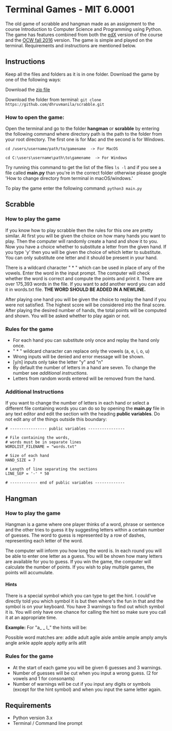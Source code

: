 # Terminal Games - MIT 6.0001

The old game of scrabble and hangman made as an assignment to the course
Introduction to Computer Science and Programming using Python. The game has
features combined from both the 
[edX](https://courses.edx.org/courses/course-v1:MITx+6.00.1x+2T2020/course/) 
version of the course and the 
[OCW fall 2016](https://ocw.mit.edu/courses/electrical-engineering-and-computer-science/6-0001-introduction-to-computer-science-and-programming-in-python-fall-2016/index.htm) 
version. The game is simple and played on the terminal. Requirements and 
instructions are mentioned below.

## Instructions

Keep all the files and folders as it is in one folder. Download the game by 
one of the following ways:

Download the [zip file](https://github.com/dhruvmanila/scrabble/archive/master.zip) 

Download the folder from terminal: 
`git clone https://github.com/dhruvmanila/scrabble.git`

### How to open the game:

Open the terminal and go to the folder **hangman** or **scrabble** by entering
 the following command where directory path is the path to the folder from 
 your root directory. The first one is for Mac and the second is for Windows.

```
cd /users/username/path/to/gamename  -> For MacOS

cd C:\users\username\path\to\gamename  -> For Windows
```

Try running this command to get the list of the files `ls -l` and if you see
a file called **main.py** than you're in the correct folder otherwise
please google 'How to change directory from terminal in macOS/windows.'

To play the game enter the following command: `python3 main.py`

## Scrabble

### How to play the game

If you know how to play scrabble then the rules for this one are pretty similar. 
At first you will be given the choice on how many hands you want to play. Then 
the computer will randomly create a hand and show it to you. Now you have a 
choice whether to substitute a letter from the given hand. If you type 'y' then 
you will be given the choice of which letter to substitute. You can only 
substitute one letter and it should be present in your hand.

There is a wildcard character " * " which can be used in place of any of the 
vowels. Enter the word in the input prompt. The computer will check whether 
the word is correct and compute the points and print it. There are over 175,393 
words in the file. If you want to add another word you can add it in words.txt 
file. **THE WORD SHOULD BE ADDED IN A NEWLINE.**

After playing one hand you will be given the choice to replay the hand if you 
were not satisfied. The highest score will be considered into the final score. 
After playing the desired number of hands, the total points will be computed 
and shown. You will be asked whether to play again or not. 

### Rules for the game

- For each hand you can substitute only once and replay the hand only once.
- " * " wildcard character can replace only the vowels (a, e, i, o, u)
- Wrong inputs will be denied and error message will be shown.
- [y/n] inputs only take the letter "y" and "n"
- By default the number of letters in a hand are seven. To change the number see *additional instructions.*
- Letters from random words entered will be removed from the hand.

### Additional Instructions

If you want to change the number of letters in each hand or select a different 
file containing words you can do so by opening the **main.py** file in any text 
editor and edit the section with the heading **public variables**. Do not edit 
any of the things outside this boundary:

```
# ---------------- public variables ----------------

# File containing the words, 
# words must be in separate lines
WORDLIST_FILENAME = "words.txt"

# Size of each hand
HAND_SIZE = 7

# Length of line separating the sections
LINE_SEP = '-' * 50

# ------------ end of public variables -------------
```

## Hangman

### How to play the game

Hangman is a game where one player thinks of a word, phrase or sentence and 
the other tries to guess it by suggesting letters within a certain number of 
guesses. The word to guess is represented by a row of dashes, representing 
each letter of the word.

The computer will inform you how long the word is. In each round you will be 
able to enter one letter as a guess. You will be shown how many letters are
available for you to guess. If you win the game, the computer will calculate 
the number of points. If you wish to play multiple games, the points
will accumulate.

#### Hints

There is a special symbol which you can type to get the hint. I could've
directly told you which symbol it is but then where's the fun in that and the
symbol is on your keyboard. You have 3 warnings to find out which symbol it 
is. You will only have one chance for calling the hint so make sure you call 
it at an appropriate time.

**Example:** For "a_ _ l_" the hints will be:

Possible word matches are:
addle adult agile aisle amble ample amply amyls angle
ankle apple apply aptly arils atilt

### Rules for the game
- At the start of each game you will be given 6 guesses and 3 warnings.
- Number of guesses will be cut when you input a wrong guess. 
(2 for vowels and 1 for consonants)
- Number of warnings will be cut if you input any digits or symbols 
(except for the hint symbol) and when you input the same letter again.

## Requirements
- Python version 3.x
- Terminal / Command line prompt

